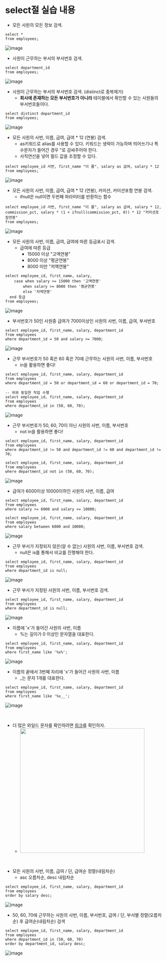 # select절 실습 내용

+ 모든 사원의 모든 정보 검색.
```
select *
from employees;
```
![image](https://user-images.githubusercontent.com/19484971/172041091-c4f0c4f0-560f-4631-9765-da36b0423b92.png)

+ 사원이 근무하는 부서의 부서번호 검색.
```
select department_id
from employees;
```
![image](https://user-images.githubusercontent.com/19484971/172041127-fcfe00a0-ff1f-4a0a-873b-b5b7b670127a.png)

+ 사원이 근무하는 부서의 부서번호 검색. (distinct로 중복제거)
	+ **회사에 존재하는 모든 부서번호가 아니라** 테이블에서 확인할 수 있는 사원들의 부서번호들이다.
```
select distinct department_id
from employees;
```
![image](https://user-images.githubusercontent.com/19484971/172041169-4175c0c2-dd39-4585-942f-d929d26c53fb.png)

+ 모든 사원의 사번, 이름, 급여, 급여 * 12 (연봉) 검색.
	+ as키워드로 alias를 사용할 수 있다. 키워드는 생략이 가능하며 띄어쓰기나 특수문자가 들어간 경우 "로 감싸주어야 한다.
	+ 사칙연산을 넣어 필드 값을 조정할 수 있다.
```
select employee_id 사번, first_name "이 름", salary as 급여, salary * 12
from employees;
```
![image](https://user-images.githubusercontent.com/19484971/172041380-c5d299d3-7f51-4995-bf68-1431707e6cf4.png)


+ 모든 사원의 사번, 이름, 급여, 급여 * 12 (연봉), 커미션, 커미션포함 연봉 검색.
	+ ifnull은 null이면 두번째 파라미터를 반환하는 함수
```
select employee_id 사번, first_name "이 름", salary as 급여, salary * 12, commission_pct, salary * (1 + ifnull(commission_pct, 0)) * 12 "커미션포함연봉"
from employees;
```
![image](https://user-images.githubusercontent.com/19484971/172041325-ed6ac4c6-3706-4f78-a7b8-afde9e2d6a41.png)

+ 모든 사원의 사번, 이름, 급여, 급여에 따른 등급표시 검색.
	+ 급여에 따른 등급
		+ 15000 이상 "고액연봉"
		+ 8000 이상 "평균연봉"
		+ 8000 미만 "저액연봉"      
```
select employee_id, first_name, salary,
	case when salary >= 15000 then '고액연봉'
		when salary >= 8000 then '평균연봉'
		else '저액연봉'
  end 등급
from employees;
```
![image](https://user-images.githubusercontent.com/19484971/172041534-f5b7eb44-e933-4766-9319-1cee11bd0af8.png)

+ 부서번호가 50인 사원중 급여가 7000이상인 사원의 사번, 이름, 급여, 부서번호
```
select employee_id, first_name, salary, department_id
from employees
where department_id = 50 and salary >= 7000;
```
![image](https://user-images.githubusercontent.com/19484971/172041580-3f839d60-f137-489a-9b9c-b56fe7402b32.png)

+ 근무 부서번호가 50 혹은 60 혹은 70에 근무하는 사원의 사번, 이름, 부서번호
	+ in을 활용하면 좋다!
```
select employee_id, first_name, salary, department_id
from employees
where department_id = 50 or department_id = 60 or department_id = 70;

-- 위와 동일한 작업 수행
select employee_id, first_name, salary, department_id
from employees
where department_id in (50, 60, 70);
```
![image](https://user-images.githubusercontent.com/19484971/172041663-bee732bd-a527-49a2-bda2-c3916ee067fc.png)

+ 근무 부서번호가 50, 60, 70이 아닌 사원의 사번, 이름, 부서번호
	+ not in을 활용하면 좋다!
```
select employee_id, first_name, salary, department_id
from employees
where department_id != 50 and department_id != 60 and department_id != 70;

select employee_id, first_name, salary, department_id
from employees
where department_id not in (50, 60, 70);
```
![image](https://user-images.githubusercontent.com/19484971/172042269-07e56db3-5e9a-4aec-8f2b-11387ae65e91.png)

+ 급여가 6000이상 10000이하인 사원의 사번, 이름, 급여
```
select employee_id, first_name, salary, department_id
from employees
where salary >= 6000 and salary <= 10000;

select employee_id, first_name, salary, department_id
from employees
where salary between 6000 and 10000;
```
![image](https://user-images.githubusercontent.com/19484971/172042312-9e14eddb-2782-44af-961d-980cecea0563.png)

+ 근무 부서가 지정되지 않은(알 수 없는) 사원의 사번, 이름, 부서번호 검색.
	+ null은 is를 통해서 비교를 진행해야 한다.
```
select employee_id, first_name, salary, department_id
from employees
where department_id is null;
```
![image](https://user-images.githubusercontent.com/19484971/172042357-66520926-95c8-42bf-bc77-5921eb156639.png)

+ 근무 부서가 지정된 사원의 사번, 이름, 부서번호 검색.
```
select employee_id, first_name, salary, department_id
from employees
where department_id is null;
```
![image](https://user-images.githubusercontent.com/19484971/172042630-75f6bfc0-5572-46fb-a668-d7e8779257df.png)

+ 이름에 'x'가 들어간 사원의 사번, 이름
	+ %는 길이가 0 이상인 문자열을 대표한다.
```
select employee_id, first_name, salary, department_id
from employees
where first_name like '%x%';
```
![image](https://user-images.githubusercontent.com/19484971/172042644-416f501b-9bbb-4256-892e-c483ee0e24bc.png)

+ 이름의 끝에서 3번째 자리에 'x'가 들어간 사원의 사번, 이름
	+ \_는 문자 1개를 대표한다.
```
select employee_id, first_name, salary, department_id
from employees
where first_name like '%x__';
```
![image](https://user-images.githubusercontent.com/19484971/172042664-fb862d1b-bd71-44fe-a65a-cf2e6e95a799.png)

<br>

+ 더 많은 와일드 문자를 확인하려면 [링크](https://www.w3schools.com/sql/sql_wildcards.asp)를 확인하자.
	+ <img src="https://user-images.githubusercontent.com/19484971/172042781-89fd85f5-4069-437f-86e5-aca07755f35b.png"  width="400"/>

<br>

+ 모든 사원의 사번, 이름, 급여 / 단, 급여순 정렬(내림차순)
	+ asc 오름차순, desc 내림차순
```
select employee_id, first_name, salary, department_id
from employees
order by salary desc;
```
![image](https://user-images.githubusercontent.com/19484971/172042697-f9f660f4-8370-42d3-9237-64d21297f4d3.png)

+ 50, 60, 70에 근무하는 사원의 사번, 이름, 부서번호, 급여 / 단, 부서별 정렬(오름차순) 후 급여순(내림차순) 검색
```
select employee_id, first_name, salary, department_id
from employees
where department_id in (50, 60, 70)
order by department_id, salary desc;
```
![image](https://user-images.githubusercontent.com/19484971/172042707-608f1556-8bab-4602-b235-779869f10317.png)
